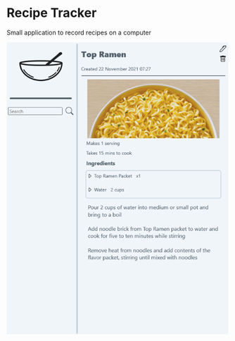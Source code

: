 # Recipe Tracker
Small application to record recipes on a computer

![screenshot](assets/screenshot.png)
